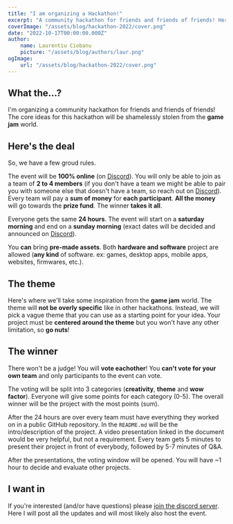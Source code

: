 ```yaml
---
title: "I am organizing a Hackathon!"
excerpt: "A community hackathon for friends and friends of friends! Here is how it will work!"
coverImage: "/assets/blog/hackathon-2022/cover.png"
date: "2022-10-17T00:00:00.000Z"
author:
    name: Laurentiu Ciobanu
    picture: "/assets/blog/authors/laur.png"
ogImage:
    url: "/assets/blog/hackathon-2022/cover.png"
---
```


## What the...?

I'm organizing a community hackathon for friends and friends of friends! The core ideas for this hackathon will be shamelessly stolen from the **game jam** world.

## Here's the deal

So, we have a few groud rules.

The event will be **100% online** (on [Discord](https://discord.gg/ujgf3sMP3t)). You will only be able to join as a team of **2 to 4 members** (if you don't have a team we might be able to pair you with someone else that doesn't have a team, so reach out on [Discord](https://discord.gg/ujgf3sMP3t)). Every team will pay a **sum of money** for **each participant**. **All the money** will go towards the **prize fund**. The winner **takes it all**.

Everyone gets the same **24 hours**. The event will start on a **saturday morning** and end on a **sunday morning** (exact dates will be decided and announced on [Discord](https://discord.gg/ujgf3sMP3t)).

You **can** bring **pre-made assets**. Both **hardware and software** project are allowed (**any kind** of software. ex: games, desktop apps, mobile apps, websites, firmwares, etc.).

## The theme

Here's where we'll take some inspiration from the **game jam** world. The theme will **not be overly specific** like in other hackathons. Instead, we will pick a vague theme that you can use as a starting point for your idea. Your project must be **centered around the theme** but you won't have any other limitation, so **go nuts**!

## The winner

There won't be a judge! You will **vote eachother**! You **can't vote for your own team** and only participants to the event can vote.

The voting will be split into 3 categories (**creativity**, **theme** and **wow factor**). Everyone will give some points for each category (0-5). The overall winner will be the project with the most points (sum).

After the 24 hours are over every team must have everything they worked on in a public GitHub repository. In the `README.md` will be the intro/description of the project. A video presentation linked in the document would be very helpful, but not a requirement. Every team gets 5 minutes to present their project in front of everybody, followed by 5-7 minutes of Q&A.

After the presentations, the voting window will be opened. You will have ~1 hour to decide and evaluate other projects.

## I want in

If you're interested (and/or have questions) please [join the discord server](https://discord.gg/ujgf3sMP3t). Here I will post all the updates and will most likely also host the event.
